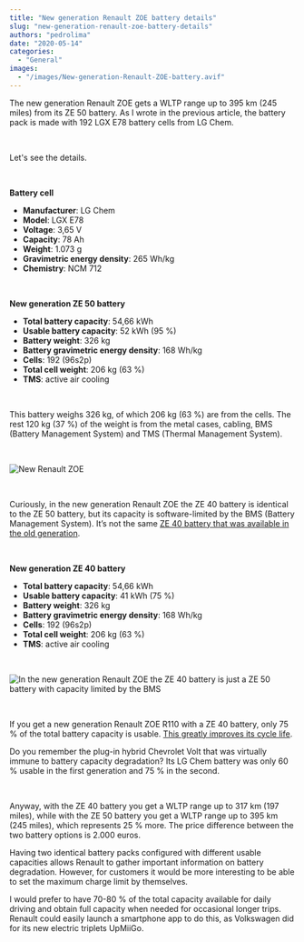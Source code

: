 ```yaml
---
title: "New generation Renault ZOE battery details"
slug: "new-generation-renault-zoe-battery-details"
authors: "pedrolima"
date: "2020-05-14"
categories:
  - "General"
images:
  - "/images/New-generation-Renault-ZOE-battery.avif"
---
```


The new generation Renault ZOE gets a WLTP range up to 395 km (245 miles) from its ZE 50 battery. As I wrote in the previous article, the battery pack is made with 192 LGX E78 battery cells from LG Chem.

 

Let's see the details.

 

**Battery cell**

- **Manufacturer**: LG Chem
- **Model**: LGX E78
- **Voltage**: 3,65 V
- **Capacity**: 78 Ah
- **Weight**: 1.073 g
- **Gravimetric energy density**: 265 Wh/kg
- **Chemistry**: NCM 712

 

**New generation ZE 50 battery**

- **Total battery capacity**: 54,66 kWh
- **Usable battery capacity**: 52 kWh (95 %)
- **Battery weight**: 326 kg
- **Battery gravimetric energy density**: 168 Wh/kg
- **Cells**: 192 (96s2p)
- **Total cell weight**: 206 kg (63 %)
- **TMS**: active air cooling

 

This battery weighs 326 kg, of which 206 kg (63 %) are from the cells. The rest 120 kg (37 %) of the weight is from the metal cases, cabling, BMS (Battery Management System) and TMS (Thermal Management System).

 

![New Renault ZOE](images/New-Renault-ZOE.avif)

 

Curiously, in the new generation Renault ZOE the ZE 40 battery is identical to the ZE 50 battery, but its capacity is software-limited by the BMS (Battery Management System). It’s not the same [ZE 40 battery that was available in the old generation](/2019/02/10/renault-zoe-ze-40-full-battery-specs/).

 

**New generation ZE 40 battery**

- **Total battery capacity**: 54,66 kWh
- **Usable battery capacity**: 41 kWh (75 %)
- **Battery weight**: 326 kg
- **Battery gravimetric energy density**: 168 Wh/kg
- **Cells**: 192 (96s2p)
- **Total cell weight**: 206 kg (63 %)
- **TMS**: active air cooling

 

![In the new generation Renault ZOE the ZE 40 battery is just a ZE 50 battery with capacity limited by the BMS](images/In-the-new-generation-Renault-ZOE-the-ZE-40-battery-is-just-a-ZE-50-battery-with-capacity-limited-by-the-BMS.avif)

 

If you get a new generation Renault ZOE R110 with a ZE 40 battery, only 75 % of the total battery capacity is usable. [This greatly improves its cycle life](/2018/04/27/battery-charging-full-versus-partial/).

Do you remember the plug-in hybrid Chevrolet Volt that was virtually immune to battery capacity degradation? Its LG Chem battery was only 60 % usable in the first generation and 75 % in the second.

 

Anyway, with the ZE 40 battery you get a WLTP range up to 317 km (197 miles), while with the ZE 50 battery you get a WLTP range up to 395 km (245 miles), which represents 25 % more. The price difference between the two battery options is 2.000 euros.

Having two identical battery packs configured with different usable capacities allows Renault to gather important information on battery degradation. However, for customers it would be more interesting to be able to set the maximum charge limit by themselves.

I would prefer to have 70-80 % of the total capacity available for daily driving and obtain full capacity when needed for occasional longer trips. Renault could easily launch a smartphone app to do this, as Volkswagen did for its new electric triplets UpMiiGo.
